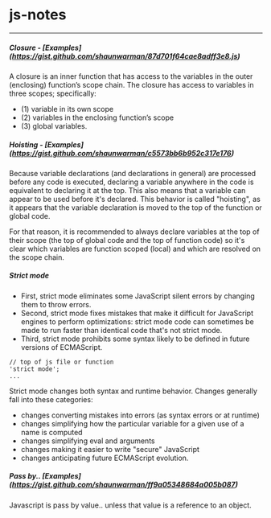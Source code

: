 # js-notes
--------

##### Closure - [Examples] (https://gist.github.com/shaunwarman/87d701f64cae8adff3e8.js)
A closure is an inner function that has access to the variables in the outer (enclosing) function’s scope chain. The closure has access to variables in three scopes; specifically: 
- (1) variable in its own scope 
- (2) variables in the enclosing function’s scope 
- (3) global variables.

##### Hoisting - [Examples] (https://gist.github.com/shaunwarman/c5573bb6b952c317e176)
Because variable declarations (and declarations in general) are processed before any code is executed, declaring a variable anywhere in the code is equivalent to declaring it at the top. This also means that a variable can appear to be used before it's declared. This behavior is called "hoisting", as it appears that the variable declaration is moved to the top of the function or global code.

For that reason, it is recommended to always declare variables at the top of their scope (the top of global code and the top of function code) so it's clear which variables are function scoped (local) and which are resolved on the scope chain.

##### Strict mode
- First, strict mode eliminates some JavaScript silent errors by changing them to throw errors. 
- Second, strict mode fixes mistakes that make it difficult for JavaScript engines to perform optimizations: strict mode code can sometimes be made to run faster than identical code that's not strict mode. 
- Third, strict mode prohibits some syntax likely to be defined in future versions of ECMAScript.
```
// top of js file or function
'strict mode';
...
```
Strict mode changes both syntax and runtime behavior. Changes generally fall into these categories: 
- changes converting mistakes into errors (as syntax errors or at runtime)
- changes simplifying how the particular variable for a given use of a name is computed
- changes simplifying eval and arguments
- changes making it easier to write "secure" JavaScript 
- changes anticipating future ECMAScript evolution.

##### Pass by.. [Examples] (https://gist.github.com/shaunwarman/ff9a05348684a005b087)
Javascript is pass by value.. unless that value is a reference to an object.
